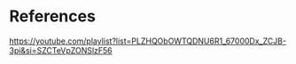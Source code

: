 # References
https://youtube.com/playlist?list=PLZHQObOWTQDNU6R1_67000Dx_ZCJB-3pi&si=SZCTeVpZONSlzF56